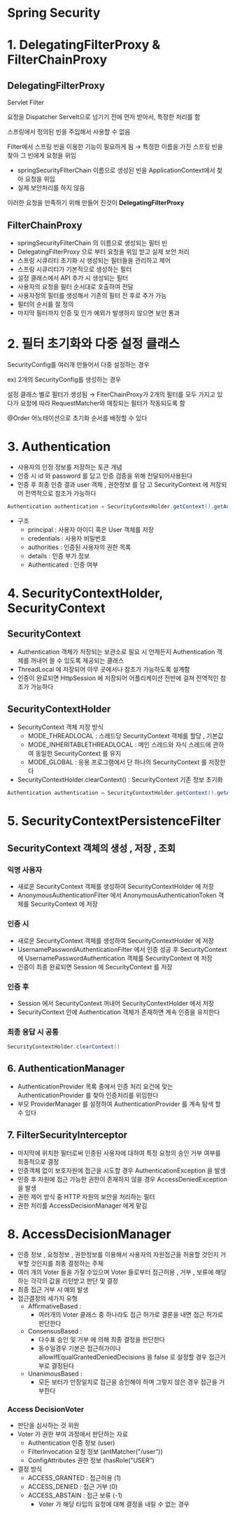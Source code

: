# Spring Security

# 1. DelegatingFilterProxy & FilterChainProxy

## DelegatingFilterProxy

Servlet Filter

요청을 Dispatcher Servelt으로 넘기기 전에 먼저 받아서, 특정한 처리를 함

스프링에서 정의된 빈을 주입해서 사용할 수 없음

Filter에서 스프링 빈을 이용한 기능이 필요하게 됨 → 특정한 이름을 가진 스프링 빈을 찾아 그 빈에게 요청을 위임

- springSecurityFIlterChain 이름으로 생성된 빈을 ApplicationContext에서 찾아 요청을 위임
- 실제 보안처리를 하지 않음

이러한 요청을 만족하기 위해 만들어 진것이 **DelegatingFilterProxy**

## FilterChainProxy

- springSecurityFilterChain 의 이름으로 생성되는 필터 빈
- DelegatingFilterProxy 으로 부터 요청을 위임 받고 실제 보안 처리
- 스프링 시큐리티 초기화 시 생성되는 필터들을 관리하고 제어
- 스프링 시큐리티가 기본적으로 생성하는 필터
- 설정 클래스에서 API 추가 시 생성되는 필터
- 사용자의 요청을 필터 순서대로 호출하여 전달
- 사용자정의 필터를 생성해서 기존의 필터 전 후로 추가 가능
- 필터의 순서를 잘 정의
- 마지막 필터까지 인증 및 인가 예외가 발생하지 않으면 보안 통과

# 2. 필터 초기화와 다중 설정 클래스

SecurityConfig를 여러개 만들어서 다중 설정하는 경우

ex) 2개의 SecurityConfig를 생성하는 경우

설정 클래스 별로 필터가 생성됨 → FiterChainProxy가 2개의 필터를 모두 가지고 있다가 요청에 따라 RequestMatcher와 매칭되는 필터가 작동되도록 함

@Order 어노테이션으로 초기화 순서를 배정할 수 있다

# 3. Authentication

- 사용자의 인정 정보를 저장하는 토큰 개념
- 인증 시 id 와 password 를 담고 인증 검증을 위해 전달되어사용된다
- 인증 후 최종 인증 결과 user 객체 , 권한정보 를 담 고 SecurityContext 에 저장되어 전역적으로 참조가 가능하다

```java
Authentication authentication = SecurityContexHolder.getContext().getAuthentication()
```

- 구조
    - principal : 사용자 아이디 혹은 User 객체를 저장
    - credentials : 사용자 비밀번호
    - authorities : 인증된 사용자의 권한 목록
    - details : 인증 부가 정보
    - Authenticated : 인증 여부

# 4. SecurityContextHolder, SecurityContext

## SecurityContext

- Authentication 객체가 저장되는 보관소로 필요 시 언제든지 Authentication 객체를 꺼내어 쓸 수 있도록 제공되는 클래스
- ThreadLocal 에 저장되어 아무 곳에서나 참조가 가능하도록 설계함
- 인증이 완료되면 HttpSession 에 저장되어 어플리케이션 전반에 걸쳐 전역적인 참조가 가능하다

## SecurityContextHolder

- SecurityContext 객체 저장 방식
    - MODE_THREADLOCAL : 스레드당 SecurityContext 객체를 할당 , 기본값
    - MODE_INHERITABLETHREADLOCAL : 메인 스레드와 자식 스레드에 관하여 동일한 SecurityContext 를 유지
    - MODE_GLOBAL : 응용 프로그램에서 단 하나의 SecurityContext 를 저장한다
- SecurityContextHolder.clearContext() : SecurityContext 기존 정보 초기화

```java
Authentication authentication = SecurityContextHolder.getContext().getAuthentication()
```

# 5. SecurityContextPersistenceFilter

## SecurityContext 객체의 생성 , 저장 , 조회

### 익명 사용자

- 새로운 SecurityContext 객체를 생성하여 SecurityContextHolder 에 저장
- AnonymousAuthenticationFilter 에서 AnonymousAuthenticationToken 객체를 SecurityContext 에 저장

### 인증 시

- 새로운 SecurityContext 객체를 생성하여 SecurityContextHolder 에 저장
- UsernamePasswordAuthenticationFilter 에서 인증 성공 후 SecurityContext 에 UsernamePasswordAuthentication 객체를 SecurityContext 에 저장
- 인증이 최종 완료되면 Session 에 SecurityContext 를 저장

### 인증 후

- Session 에서 SecurityContext 꺼내어 SecurityContextHolder 에서 저장
- SecurityContext 안에 Authentication 객체가 존재하면 계속 인증을 유지한다

### 최종 응답 시 공통

```java
SecurityContextHolder.clearContext()
```

## 6. AuthenticationManager

- AuthenticationProvider 목록 중에서 인증 처리 요건에 맞는 AuthenticationProvider 를 찾아 인증처리를 위임한다
- 부모 ProviderManager 를 설정하여 AuthenticationProvider 를 계속 탐색 할 수 있다

## 7. FilterSecurityInterceptor

- 마지막에 위치한 필터로써 인증된 사용자에 대하여 특정 요청의 승인 거부 여부를 최종적으로 결정
- 인증객체 없이 보호자원에 접근을 시도할 경우 AuthenticationException 을 발생
- 인증 후 자원에 접근 가능한 권한이 존재하지 않을 경우 AccessDeniedException 을 발생
- 권한 제어 방식 중 HTTP 자원의 보안을 처리하는 필터
- 권한 처리를 AccessDecisionManager 에게 맡김

# 8. AccessDecisionManager

- 인증 정보 , 요청정보 , 권한정보를 이용해서 사용자의 자원접근을 허용할 것인지 거부할 것인지를 최종 결정하는 주체
- 여러 개의 Voter 들을 가질 수있으며 Voter 들로부터 접근허용 , 거부 , 보류에 해당하는 각각의 값을 리턴받고 판단 및 결정
- 최종 접근 거부 시 예외 발생
- 접근결정의 세가지 유형
    - AffirmativeBased :
        - 여러개의 Voter 클래스 중 하나라도 접근 허가로 결론을 내면 접근 허가로 판단한다
    - ConsensusBased :
        - 다수표 승인 및 거부 에 의해 최종 결정을 판단한다
        - 동수일경우 기본은 접근허가이나 allowIfEqualGrantedDeniedDecisions 을 false 로
        설정할 경우 접근거부로 결정된다
    - UnanimousBased :
        - 모든 보터가 만장일치로 접근을 승인해야 하며 그렇지 않은 경우 접근을 거부한다
        

### Access DecisionVoter

- 판단을 심사하는 것 위원
- Voter 가 권한 부여 과정에서 판단하는 자료
    - Authentication 인증 정보 (user)
    - FilterInvocation 요청 정보 (antMatcher("/user”))
    - ConfigAttributes 권한 정보 (hasRole("USER”)
- 결정 방식
    - ACCESS_GRANTED : 접근허용 (1)
    - ACCESS_DENIED : 접근 거부 (0)
    - ACCESS_ABSTAIN : 접근 보류 (-1)
        - Voter 가 해당 타입의 요청에 대해 결정을 내릴 수 없는 경우